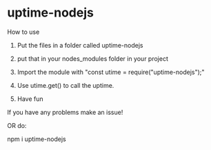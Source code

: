 # uptime-nodejs
How to use

1. Put the files in a folder called uptime-nodejs

2. put that in your nodes_modules folder in your project

3. Import the module with "const utime = require("uptime-nodejs");"

4. Use utime.get() to call the uptime.

5. Have fun

If you have any problems make an issue!

OR do:

npm i uptime-nodejs